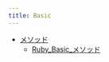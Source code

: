 ```yaml
---
title: Basic
---
```



- [メソッド](/n/PGM2/Ruby/Basic/メソッド/index.md)
    - [Ruby_Basic_メソッド](/d/2007/03/12/Ruby_Baisc_メソッド.md)




